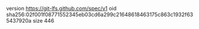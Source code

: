 version https://git-lfs.github.com/spec/v1
oid sha256:02f001f08771552345eb03cd6a299c21648618463175c863c1932f635437920a
size 446
